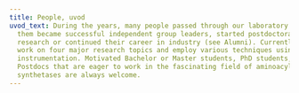 ```yaml
---
title: People, uvod
uvod_text: During the years, many people passed through our laboratory. Some of
  them became successful independent group leaders, started postdoctoral
  research or continued their career in industry (see Alumni). Currently, we
  work on four major research topics and employ various techniques using modern
  instrumentation. Motivated Bachelor or Master students, PhD students, and
  Postdocs that are eager to work in the fascinating field of aminoacyl-tRNA
  synthetases are always welcome.
---
```


